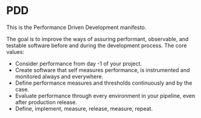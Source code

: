 # PDD
This is the Performance Driven Development manifesto.

The goal is to improve the ways of assuring performant, observable, and testable software before and during the development process.
The core values:

* Consider performance from day -1 of your project.
* Create software that self measures performance, is instrumented and monitored always and everywhere.
* Define performance measures and thresholds continuously and by the case.
* Evaluate performance through every environment in your pipeline, even after production release.
* Define, implement, measure, release, measure, repeat.
